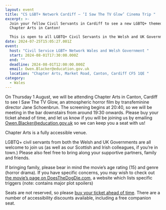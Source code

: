 ```yaml
---
layout: event
title: "CS LGBT+ Network Cardiff – ‘I Saw The TV Glow’ Cinema Trip "
excerpt: >-
  Join your fellow Civil Servants in Cardiff to see a new LGBTQ+ themed film at
  Chapter Arts in Canton!

  This is open to all LGBTQ+ Civil Servants in the Welsh and UK Governments and Wider Public Sector, along with their supportive family and friends.
date: 2024-07-25T15:05:27.001Z
event:
  host: "Civil Service LGBT+ Network Wales and Welsh Government "
  start: 2024-08-01T17:30:00.000Z
  end: ""
  deadline: 2024-08-01T12:00:00.000Z
  email: Owen.Blacker@education.gov.uk
  location: "Chapter Arts, Market Road, Canton, Cardiff CF5 1QE "
category:
  - Wales
---
```

On Thursday 1 August, we will be attending Chapter Arts in Canton, Cardiff to see I Saw The TV Glow, an atmospheric horror film by transfeminine director Jane Schoenbrun. The screening begins at 20:40, so we will be meeting in the bar downstairs from around 19:30 onwards. Please buy your ticket ahead of time, and let us know if you will be joining us by emailing [Owen.Blacker@education.gov.uk](mailto:Owen.Blacker@education.gov.uk) so we can keep you a seat with us!

Chapter Arts is a fully accessible venue.

LGBTQ+ civil servants from both the Welsh and UK Governments are all welcome to join us (as well as our Scottish and Irish colleagues, if you’re in town.) Please also feel free to bring along your supportive partners, family and friends.

If bringing family, please bear in mind the movie’s age rating (15) and genre (horror drama). If you have specific concerns, you may wish to check out [the movie’s page on DoesTheDogDie.com](https://eur03.safelinks.protection.outlook.com/?url=https%3A%2F%2Fwww.doesthedogdie.com%2Fmedia%2F804450&data=05%7C02%7Cross.starkie%40hmrc.gov.uk%7C6ead66d1c4484a151fcb08dcac0d8b2f%7Cac52f73cfd1a4a9a8e7a4a248f3139e1%7C0%7C0%7C638574421379411526%7CUnknown%7CTWFpbGZsb3d8eyJWIjoiMC4wLjAwMDAiLCJQIjoiV2luMzIiLCJBTiI6Ik1haWwiLCJXVCI6Mn0%3D%7C0%7C%7C%7C&sdata=SulwrpwCYkIqo40KbS57Piu2UwXwnT09GHat8Lmm6zQ%3D&reserved=0), a website which lists specific triggers (note: contains major plot spoilers)

Seats are not reserved, so please [buy your ticket ahead of time](https://eur03.safelinks.protection.outlook.com/?url=https%3A%2F%2Fwww.chapter.org%2Fwhats-on%2Fi-saw-the-tv-glow&data=05%7C02%7Cross.starkie%40hmrc.gov.uk%7C6ead66d1c4484a151fcb08dcac0d8b2f%7Cac52f73cfd1a4a9a8e7a4a248f3139e1%7C0%7C0%7C638574421379398788%7CUnknown%7CTWFpbGZsb3d8eyJWIjoiMC4wLjAwMDAiLCJQIjoiV2luMzIiLCJBTiI6Ik1haWwiLCJXVCI6Mn0%3D%7C0%7C%7C%7C&sdata=d09pE%2FifbP4ie3ILQh2WZWIqJgm%2B%2BFxqhibXeiBtYR4%3D&reserved=0). There are a number of accessibility discounts available, including a free companion seat.